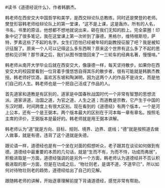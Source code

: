 \#读书《道德经说什么》，作者韩鹏杰。

韩老师在西安交大中国哲学和美学，是西交辩论队总教练，同时还是樊登的老师。樊登形容韩老师给辩论队上的第一堂课，“这不是上课，这是轰炸。所有的人名，书名，书里的原话，他想都不想地就说出来，砸在我们无知的脸上。完全蒙圈！印象中记了很多笔记，我在这堂课上第一次听到了康德，黑格尔，维特根斯坦，萨特，罗素这些了不起的名字。女生们恐怕已经被年轻的副教授征服了吧？我是被知识征服了。原来一个人可以记得这么多东西啊？原来这个世界有这么多了不起的思想和见识啊？那节课之后，我们从图书馆借回来了一三轮车的经典名著，慢慢啃。”

韩老师从南开大学毕业后就在西安交大，像康德一样，每天坚持散步。如果你在西安交大的校园里看到一位背着手慢悠悠自得其乐的散步者，很有可能就是韩鹏杰教授。韩老师好饮酒，喜欢苏东坡和陶渊明，因为这两个人的作品不是诗文，而是他们自己的人生。韩老师也是一个把自己活成了作品的人。

首先道家和道教是有区别的，道家是中国春秋战国时代一个非常有智慧的思想流派。道家讲道，治国之道，为官之道，人生之道；而道教是宗教，它产生于中国的东汉时期，时间跨度上有很大区别。现在看到的《道德经》有两个版本，一个是河上公本，还有一个是王弼本。两个版本最大的区别在于河本每一章有章名。按照毛主席的评价，王弼版本是最好的。韩老师就是用王弼本讲解。

韩老师认为“道”就是方向、目标、规则、境界、边界、底线；“德”就是按照道去做人做事，就是有德，违背了这个道就是失德。

跟论语一样，道德经也是有一个坐在对面的假想听众，老子跟其在谈论如何做到有德。道德经中最重要的本质的几句话，就是“生而不有，为而不恃，功成而弗居”，积极进取是一方面，道德经强调的是另外一个方面，韩老师认为道德经并不否认积极进取的那一方面，但是在功成之后，“物壮则老，是谓不道，不道早已”，所以如何对待物壮则老的趋势，道德经给出了自己的见解。

跟随韩老师的讲解，开始逐章理解前提下背诵道德经，感觉非常有帮助。